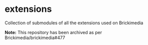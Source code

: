 extensions
==========

Collection of submodules of all the extensions used on Brickimedia

**Note:** This repository has been archived as per Brickimedia/brickimedia#477
